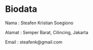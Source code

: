 # Biodata

<p>Nama    : Steafen Kristian Soegiono</p>
<p>Alamat  : Semper Barat, Cilincing, Jakarta</p>
<p>Email   : steafenk@gmail.com</p>